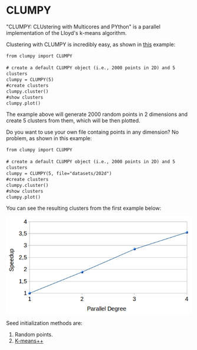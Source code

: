 # CLUMPY
"CLUMPY: CLUstering with Multicores and PYthon" is a parallel implementation of the Lloyd's k-means algorithm.

Clustering with CLUMPY is incredibly easy, as shown in [this](https://github.com/LucaLovagnini/CLUMPY/blob/master/clumpy_example.py) example:

	from clumpy import CLUMPY

	# create a default CLUMPY object (i.e., 2000 points in 2D) and 5 clusters
	clumpy = CLUMPY(5)
	#create clusters
	clumpy.cluster()
	#show clusters
	clumpy.plot()
	
The example above will generate 2000 random points in 2 dimensions and create 5 clusters from them, which will be then plotted.

Do you want to use your own file containg points in any dimension? No problem, as shown in this example:

	from clumpy import CLUMPY

	# create a default CLUMPY object (i.e., 2000 points in 2D) and 5 clusters
	clumpy = CLUMPY(5, file="datasets/202d")
	#create clusters
	clumpy.cluster()
	#show clusters
	clumpy.plot()

You can see the resulting clusters from the first example below:

![](https://github.com/LucaLovagnini/CLUMPY/blob/master/figures/speedup.png)


Seed initialization methods are:

  1. Random points.
  2. [K-means++](ilpubs.stanford.edu/778/1/2006-13.pdf)
  
